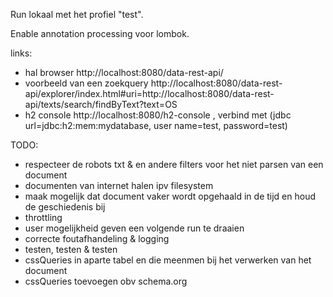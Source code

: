 
Run lokaal met het profiel "test".

Enable annotation processing voor lombok.

links:
- hal browser http://localhost:8080/data-rest-api/
- voorbeeld van een zoekquery http://localhost:8080/data-rest-api/explorer/index.html#uri=http://localhost:8080/data-rest-api/texts/search/findByText?text=OS
- h2 console http://localhost:8080/h2-console , verbind met (jdbc url=jdbc:h2:mem:mydatabase, user name=test, password=test)

TODO:
 - respecteer de robots txt & en andere filters voor het niet parsen van een document
 - documenten van internet halen ipv filesystem
 - maak mogelijk dat document vaker wordt opgehaald in de tijd en houd de geschiedenis bij
 - throttling
 - user mogelijkheid geven een volgende run te draaien
 - correcte foutafhandeling & logging
 - testen, testen & testen
 - cssQueries in aparte tabel en die meenmen bij het verwerken van het document
 - cssQueries toevoegen obv schema.org
